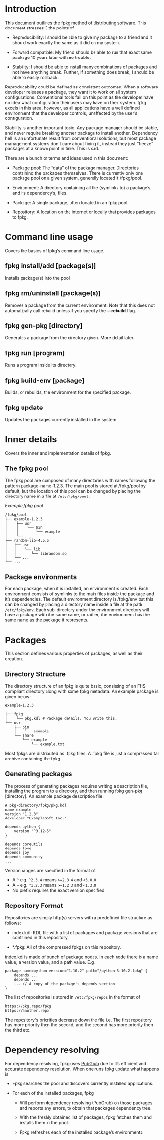 # Introduction

This document outlines the fpkg method of distributing software. This document stresses 3 the points of

- Reproducibility: I should be able to give my package to a friend and it should work exactly the same as it did on my system.

- Forward compatible: My friend should be able to run that exact same package 10 years later with no trouble.

- Stability: I should be able to install many combinations of packages and not have anything break. Further, if something does break, I should be able to easily roll back.

Reproducability could be defined as consistent outcomes. When a software developer releases a package, they want it to work on all system configurations. Conventional tools fail on this point as the developer have no idea what configuration their users may have on their system. fpkg excels in this area, however, as all applications have a well defined environment that the developer controls, unaffected by the user’s configuration.

Stability is another important topic. Any package manager should be stable, and never require breaking another package to install another. Dependency hell is an unfortunate result from conventional solutions, but most package management systems don’t care about fixing it, instead they just “freeze” packages at a known point in time. This is sad.

There are a bunch of terms and ideas used in this document:

- Package pool: The “data” of the package manager. Directories containing the packages themselves. There is currently only one package pool on a given system, generally located it /fpkg/pool.

- Environment: A directory containing all the (symlinks to) a package’s, and its dependency’s, files.

- Package: A single package, often located in an fpkg pool.

- Repository: A location on the internet or locally that provides packages to fpkg.

# Command line usage

Covers the basics of fpkg’s command line usage.

## fpkg install/add [package(s)]

Installs package(s) into the pool.

## fpkg rm/uninstall [package(s)]

Removes a package from the current environment. Note that this does not automatically call rebuild unless if you specify the **—rebuild** flag.

## fpkg gen-pkg [directory]

Generates a package from the directory given. More detail later.

## fpkg run [program]

Runs a program inside its directory.

## fpkg build-env [package]

Builds, or rebuilds, the environment for the specified package.

## fpkg update

Updates the packages currently installed in the system

# Inner details

Covers the inner and implementation details of fpkg.

## The fpkg pool

The fpkg pool are composed of many directories with names following the pattern package-name-1.2.3. The main pool is stored at /fpkg/pool by default, but the location of this pool can be changed by placing the directory name in a file at `/etc/fpkg/pool`.

_Example fpkg pool_

```
/fpkg/pool
├── example-1.2.3
│    ├── usr
│    │    └── bin
│    │        └── example
│    └── ...
├── random-lib-4.5.6
│   ├── usr
│   │    └── lib
│   │       └── librandom.so
│   └── ...
└── ...
```

## Package environments

For each package, when it is installed, an environment is created. Each environment consists of symlinks to the main files inside the package and it’s dependencies. The default environment directory is /fpkg/env but this can be changed by placing a directory name inside a file at the path `/etc/fpkg/env`. Each sub-directory under the environment directory will have a package with the same name, or rather, the environment has the same name as the package it represents.

# Packages

This section defines various properties of packages, as well as their creation.

## Directory Structure

The directory structure of an fpkg is quite basic, consisting of an FHS compliant directory along with some fpkg metadata. An example package is given below:

```
example-1.2.3

├── fpkg
│    └── pkg.kdl # Package details. You write this.
└── usr
    ├── bin
    │    └── example
    └── share
        └── example
            └── example.txt
```

Most fpkgs are distributed as .fpkg files. A .fpkg file is just a compressed tar archive containing the fpkg.

## Generating packages

The process of generating packages requires writing a description file, installing the program to a directory, and then running fpkg gen-pkg [directory]. An example package description file:

```
# pkg-directory/fpkg/pkg.kdl
name example
version "1.2.3"
developer "ExampleSoft Inc."

depends python {
	version "^3.12-5"
}

depends coreutils
depends love
depends joy
depends community
...
```

Version ranges are specified in the format of

- A `^` e.g. `^2.3.4` means `>=2.3.4` and `<3.0.0`
- A `~` e.g. `^1.2.3` means `>=1.2.3` and `<1.3.0`
- No prefix requires the exact version specified

## Repository Format

Repositories are simply http(s) servers with a predefined file structure as follows:

- index.kdl: KDL file with a list of packages and package versions that are contained in this repository.

- \*.fpkg: All of the compressed fpkgs on this repository.

index.kdl is made of bunch of package nodes. In each node there is a name value, a version value, and a path value. E.g.

```
package name=python version="3.10.2" path="/python-3.10.2.fpkg" {
    depends ...
    depends ...
    ... // A copy of the package's depends section
}
```

The list of repositories is stored in `/etc/fpkg/repos` in the format of

```
https://pkg.repo/fpkg
https://another.repo
```

The repository's priorities decrease down the file i.e. The first repository has more priority then the second, and the second has more priority then the third etc.

# Dependency resolving

For dependency resolving, fpkg uses [PubGrub](https://crates.io/crates/pubgrub) due to it’s efficient and accurate dependency resolution. When one runs fpkg update what happens is

- Fpkg searches the pool and discovers currently installed applications.

- For each of the installed packages, fpkg

  - Will perform dependency resolving (PubGrub) on those packages and reports any errors, to obtain that packages dependency tree.

  - With the freshly obtained list of packages, fpkg fetches them and installs them in the pool.

  - Fpkg refreshes each of the installed package’s environments.
